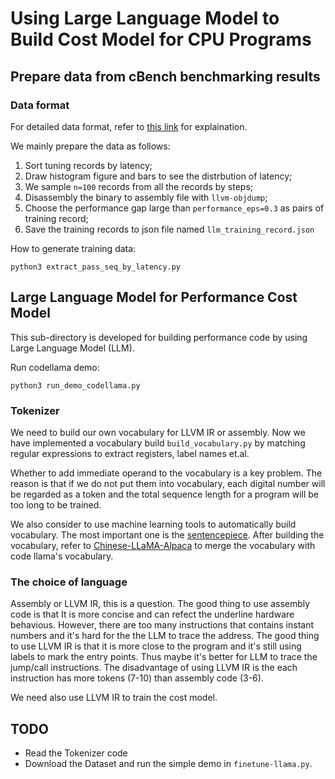 # Using Large Language Model to Build Cost Model for CPU Programs


## Prepare data from cBench benchmarking results

### Data format
For detailed data format, refer to [this link](https://github.com/summerspringwei/debug_new_pass_manager/blob/main/cbench_dataset/README.md) for explaination.

We mainly prepare the data as follows:
1. Sort tuning records by latency;
2. Draw histogram figure and bars to see the distrbution of latency;
3. We sample `n=100` records from all the records by steps;
4. Disassembly the binary to assembly file with `llvm-objdump`;
4. Choose the performance gap large than `performance_eps=0.3` as pairs of training record;
5. Save the training records to json file named `llm_training_record.json`

How to generate training data:
```shell
python3 extract_pass_seq_by_latency.py
```

## Large Language Model for Performance Cost Model
This sub-directory is developed for building performance code by using Large Language Model (LLM).

Run codellama demo:
```shell
python3 run_demo_codellama.py
```

### Tokenizer
We need to build our own vocabulary for LLVM IR or assembly.
Now we have implemented a vocabulary build `build_vocabulary.py` 
by matching regular expressions to extract registers, label names et.al.


Whether to add immediate operand to the vocabulary is a key problem.
The reason is that if we do not put them into vocabulary,
each digital number will be regarded as a token and the total sequence length for
a program will be too long to be trained.

We also consider to use machine learning tools to automatically build vocabulary.
The most important one is the [sentencepiece](https://github.com/google/sentencepiece).
After building the vocabulary, refer to [Chinese-LLaMA-Alpaca](https://github.com/ymcui/Chinese-LLaMA-Alpaca/wiki/Training-Details) to merge the vocabulary with code llama's vocabulary.

### The choice of language

Assembly or LLVM IR, this is a question.
The good thing to use assembly code is that It is more concise and can refect the underline hardware behavious.
However, there are too many instructions that contains instant numbers and it's hard for the the LLM to trace the address. 
The good thing to use LLVM IR is that it is more close to the program and it's still using labels to mark the entry points. Thus maybe it's better for LLM to trace the jump/call instructions. The disadvantage of using LLVM IR is the each instruction has more tokens (7-10) than assembly code (3-6).

We need also use LLVM IR to train the cost model.

## TODO
* Read the Tokenizer code
* Download the Dataset and run the simple demo in `finetune-llama.py`.